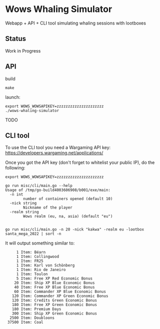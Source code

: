 # Wows Whaling Simulator

Webapp + API + CLI tool simulating whaling sessions with lootboxes

## Status

Work in Progress

## API

build

```
make
```

launch:

```
export WOWS_WOWSAPIKEY=zzzzzzzzzzzzzzzzzzzzz
./wows-whaling-simulator
```

TODO

## CLI tool

To use the CLI tool you need a Wargaming API key: https://developers.wargaming.net/applications/

Once you got the API key (don't forget to whitelist your public IP), do the following:

```
export WOWS_WOWSAPIKEY=zzzzzzzzzzzzzzzzzzzzz

go run misc/cli/main.go --help
Usage of /tmp/go-build4003606908/b001/exe/main:
  -n int
    	number of containers opened (default 10)
  -nick string
    	Nickname of the player
  -realm string
    	Wows realm (eu, na, asia) (default "eu")


go run misc/cli/main.go -n 20 -nick "kakwa" -realm eu -lootbox santa_mega_2022 | sort -n
```

It will output something similar to:

```
     1 Item: Béarn
     1 Item: Collingwood
     1 Item: FR25
     1 Item: Karl von Schönberg
     1 Item: Rio de Janeiro
     1 Item: Toulon
     5 Item: Free XP Red Economic Bonus
    20 Item: Ship XP Blue Economic Bonus
    40 Item: Free XP Blue Economic Bonus
    60 Item: Commander XP Blue Economic Bonus
   120 Item: Commander XP Green Economic Bonus
   120 Item: Credits Green Economic Bonus
   180 Item: Free XP Green Economic Bonus
   180 Item: Premium Days
   300 Item: Ship XP Green Economic Bonus
  2500 Item: Doubloons
 37500 Item: Coal
```
